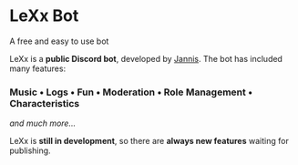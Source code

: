# LeXx Bot
A free and easy to use bot

LeXx is a **public Discord bot**, developed by [Jannis](https://twitter.com/Jannis033).
The bot has included many features:
### Music • Logs • Fun • Moderation • Role Management • Characteristics
_and much more..._

LeXx is **still in development**, so there are **always new features** waiting for publishing.
